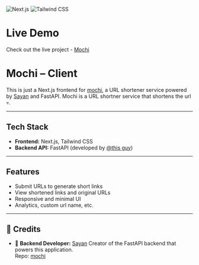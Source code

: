 ![Next.js](https://img.shields.io/badge/Next.js-000000?style=for-the-badge&logo=nextdotjs&logoColor=white)
![Tailwind CSS](https://img.shields.io/badge/Tailwind_CSS-38B2AC?style=for-the-badge&logo=tailwind-css&logoColor=white)

# Live Demo
Check out the live project - [Mochi](https://mochi-client.vercel.app/)

# Mochi – Client

This is just a Next.js frontend for [mochi](https://github.com/synbhwl/mochi), a URL shortener service powered by [Sayan](https://github.com/synbhwl) and FastAPI. Mochi is a URL shortner service that shortens the url 💀.

---

## Tech Stack

- **Frontend:** Next.js, Tailwind CSS  
- **Backend API:** FastAPI (developed by [@this guy](https://github.com/synbhwl))

---

## Features

- Submit URLs to generate short links  
- View shortened links and original URLs  
- Responsive and minimal UI
- Analytics, custom url name, etc.

---


## 🤝 Credits

- 🔗 **Backend Developer:** [Sayan](https://github.com/synbhwl)
  Creator of the FastAPI backend that powers this application.  
  Repo: [mochi](https://github.com/synbhwl/mochi)

